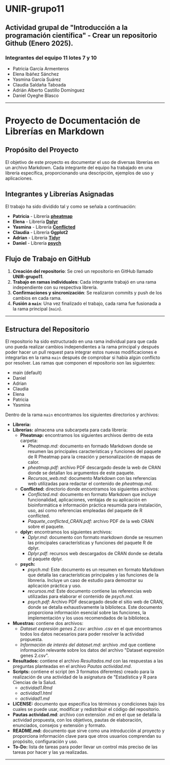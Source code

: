 # UNIR-grupo11

## Actividad grupal de "Introducción a la programación científica" - Crear un repositorio Github (Enero 2025).

### Integrantes del equipo 11 lotes 7 y 10
- Patricia García Armenteros
- Elena Ibáñez Sánchez
- Yasmina García Suárez
- Claudia Saldaña Taboada
- Adrián Alberto Castillo Domínguez
- Daniel Oyeghe Blasco

---

# Proyecto de Documentación de Librerías en Markdown

##  Propósito del Proyecto
El objetivo de este proyecto es documentar el uso de diversas librerías en un archivo Markdown. Cada integrante del equipo ha trabajado en una librería específica, proporcionando una descripción, ejemplos de uso y aplicaciones.

##  Integrantes y Librerías Asignadas
El trabajo ha sido dividido tal y como se señala a continuación:

- **Patricia** - Librería **[pheatmap](https://github.com/pgarmenteros/UNIR-grupo11/edit/main/README.md#:~:text=Pheatmap-,Pheatmap,-.md)**
- **Elena** - Librería **[Dplyr](https://github.com/pgarmenteros/UNIR-grupo11/edit/main/README.md#:~:text=Dplyr-,Dplyr,-.md)**
- **Yasmina** - Librería **[Conflicted](https://github.com/pgarmenteros/UNIR-grupo11/tree/310132cb95a3cb6de9830f40174f6c6d9fb38c8f/Librer%C3%ADas/Conflicted)**
- **Claudia** - Librería **Ggplot2**
- **Adrian** - Librería **[Tidyr](https://github.com/pgarmenteros/UNIR-grupo11/blob/Adrian/Librer%C3%ADas/Tidyr/Tidyr.md)**
- **Daniel** - Librería **[psych](https://github.com/pgarmenteros/UNIR-grupo11/edit/main/README.md#:~:text=documentaci%C3%B3n-,psych,-.md)**

## Flujo de Trabajo en GitHub
1. **Creación del repositorio**: Se creó un repositorio en GitHub llamado **UNIR-grupo11**.
2. **Trabajo en ramas individuales**: Cada integrante trabajó en una rama independiente con su respectiva librería.
3. **Confirmaciones y sincronización**: Se realizaron commits y push de los cambios en cada rama.
4. **Fusión a `main`**: Una vez finalizado el trabajo, cada rama fue fusionada a la rama principal (`main`).

---

## Estructura del Repositorio
El repositorio ha sido estructurado en una rama individual para que cada uno pueda realizar cambios independientes a la rama principal y después poder hacer un pull request para integrar estos nuevas modificaciones e integrarlas en la rama `main` después de comprobar si había algún conflicto por resolver. Las ramas que componen el repositorio son las siguientes:

- main (default)
- Daniel
- Adrian
- Claudia
- Elena
- Patricia
- Yasmina

Dentro de la rama `main` encontramos los siguientes directorios y archivos:
- **Libreria:**
- **Librerías:** almacena una subcarpeta para cada librería:
  - **Pheatmap:** encontramos los siguientes archivos dentro de esta carpeta:
    - *Pheatmap.md:* documento en formado Markdown donde se resumen las principales características y funciones del paquete de R Pheatmap para la creación y personalización de mapas de calor.
    - *pheatmap.pdf:* archivo PDF descargado desde la web de CRAN donde se detallan los argumentos de este paquete.
    - *Recursos_web.md:* documento Markdown con las referencias web utilizadas para redactar el contenido de *pheatmap.md*.
  - **Conflicted:** directorio donde encontramos los siguientes archivos:
    - *Conflicted.md:* documento en formato Markdown que incluye funcionalidad, aplicaciones, ventajas de su aplicación en bioinformática e información práctica resumida para instalación, uso, así como referencias empleadas del paquete de R conflicted.
    -  *Paquete_conflicted_CRAN.pdf:* archivo PDF de la web CRAN sobre el paquete.
  - **dplyr:** encontramos los siguientes archivos:
    - *Dplyr.md*: documento con formato markdown donde se resumen las principales características y funciones del paquete R de dplyr.
    - *Dplyr.pdf*: recursos web descargados de CRAN donde se detalla el paquete dplyr.
  - **psych:**
    - *psych.md:* Este documento es un resumen en formato Markdown que detalla las características principales y las funciones de la libnreria. Incluye un caso de estudio para demostrar su aplicación práctica y uso.
    - *recursos.md:* Este documento contiene las referencias web utilizadas para elaborar el contenido de *psych.md*.
    - *psych.pdf:* Archivo PDF descargado desde el sitio web de CRAN, donde se detalla exhaustivamente la biblioteca. Este documento proporciona información esencial sobre las funciones, la implementación y los usos recomendados de la biblioteca.  
- **Muestras:** contiene dos archivos:
  - *Dataset expresión genes 2.csv:* archivo .csv en el que encontramos todos los datos necesarios para poder resolver la actividad propuesta.
  - *Información de interés del dataset.md:* archivo .md que contiene información relevante sobre los datos del archivo "Dataset expresión genes 2.csv".
- **Resultados:** contiene el archivo *Resultados.md* con las respuestas a las preguntas planteadas en el archivo *Pautas actividad.md*.
- **Scripts:** contiene el script (en 3 formatos diferentes) creado para la realización de una actividad de la asignatura de "Estadística y R para Ciencias de la Salud.
  - *actividad1.Rmd*
  - *actividad1.html*
  - *actividad1.md*
- **LICENSE:** documento que especifica los términos y condiciones bajo los cuales se puede usar, modificar y redistribuir el código del repositorio.
- **Pautas actividad.md**: archivo con extensión .md en el que se detalla la actividad propuesta, con los objetivos, pautas de elaboración, enunciados, consejos y extensión y formato.
- **README.md:** documento que sirve como una introducción al proyecto y proporciona información clave para que otros usuarios comprendan su propósito, configuración y uso.
- **To-Do:** lista de tareas para poder llevar un control más preciso de las tareas por hacer y las ya realizadas.
  
---
